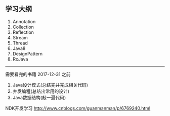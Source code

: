 学习大纲
-----------------------------

1. Annotation
2. Collection
3. Reflection
4. Stream
5. Thread
6. Java8
7. DesignPattern
8. RxJava

------------------------------
需要看完的书籍 2017-12-31 之前
1. Java设计模式(总结完并完成相关代码)
2. 并发编程(总结出常用的设计)
3. Java数据结构(敲一遍代码)

NDK开发学习
http://www.cnblogs.com/guanmanman/p/6769240.html




